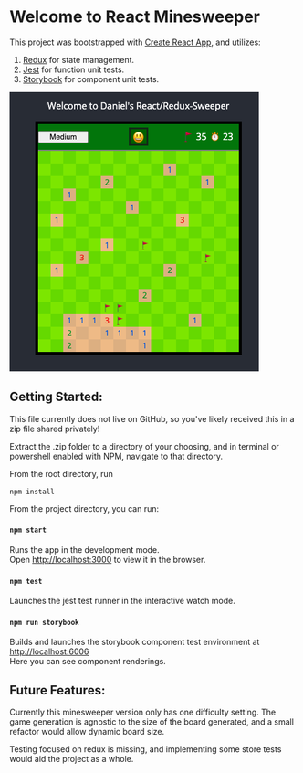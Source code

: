 # Welcome to React Minesweeper

This project was bootstrapped with [Create React App](https://github.com/facebook/create-react-app), and utilizes: 
1. [Redux](https://redux.js.org/) for state management.
2. [Jest](https://jestjs.io/) for function unit tests.
3. [Storybook](https://storybook.js.org/) for component unit tests.

![screenshot](./docs/screenshot.png)

## Getting Started:

This file currently does not live on GitHub, so you've likely received this in a zip file shared privately! 

Extract the .zip folder to a directory of your choosing, and in terminal or powershell enabled with NPM, navigate to that directory. 

From the root directory, run  
```
npm install
```

From the project directory, you can run:

#### `npm start`

Runs the app in the development mode.<br />
Open [http://localhost:3000](http://localhost:3000) to view it in the browser.

#### `npm test`

Launches the jest test runner in the interactive watch mode.

#### `npm run storybook`

Builds and launches the storybook component test environment at [http://localhost:6006](http://localhost:6006) <br /> 
Here you can see component renderings. 

## Future Features:

Currently this minesweeper version only has one difficulty setting. The game generation is agnostic to the size of the board generated, and a small refactor would allow dynamic board size.

Testing focused on redux is missing, and implementing some store tests would aid the project as a whole.

